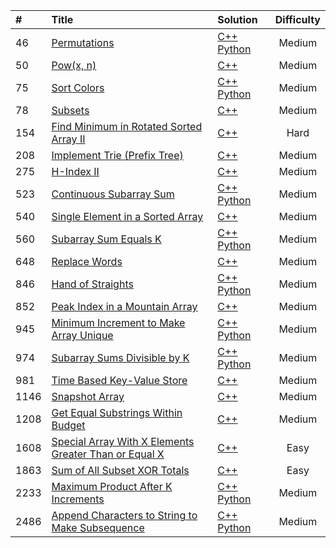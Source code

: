 | # | Title | Solution | Difficulty |
| :--- | :--- | :--- | :---: |
| 46 | <a href="https://leetcode.com/problems/permutations/">Permutations</a> | <a href="https://github.com/maximyuss/LeeCode/blob/master/code/cpp/46.cpp">C++</a> <a href="https://github.com/maximyuss/LeeCode/blob/master/code/python/46.py">Python</a> | Medium |
| 50 | <a href="https://leetcode.com/problems/powx-n/">Pow(x, n)</a> | <a href="https://github.com/maximyuss/LeeCode/blob/master/code/cpp/50.cpp">C++</a> | Medium |
| 75 | <a href="https://leetcode.com/problems/sort-colors/">Sort Colors</a> | <a href="https://github.com/maximyuss/LeeCode/blob/master/code/cpp/75.cpp">C++</a> <a href="https://github.com/maximyuss/LeeCode/blob/master/code/python/75.py">Python</a> | Medium |
| 78 | <a href="https://leetcode.com/problems/subsets/">Subsets</a> | <a href="https://github.com/maximyuss/LeeCode/blob/master/code/cpp/78.cpp">C++</a> | Medium |
| 154 | <a href="https://leetcode.com/problems/find-minimum-in-rotated-sorted-array-ii/">Find Minimum in Rotated Sorted Array II</a> | <a href="https://github.com/maximyuss/LeeCode/blob/master/code/cpp/154.cpp">C++</a> | Hard |
| 208 | <a href="https://leetcode.com/problems/implement-trie-prefix-tree/">Implement Trie (Prefix Tree)</a> | <a href="https://github.com/maximyuss/LeeCode/blob/master/code/cpp/208.cpp">C++</a> | Medium |
| 275 | <a href="https://leetcode.com/problems/h-index-ii/">H-Index II</a> | <a href="https://github.com/maximyuss/LeeCode/blob/master/code/cpp/275.cpp">C++</a> | Medium |
| 523 | <a href="https://leetcode.com/problems/continuous-subarray-sum/">Continuous Subarray Sum</a> | <a href="https://github.com/maximyuss/LeeCode/blob/master/code/cpp/523.cpp">C++</a> <a href="https://github.com/maximyuss/LeeCode/blob/master/code/python/523.py">Python</a> | Medium |
| 540 | <a href="https://leetcode.com/problems/single-element-in-a-sorted-array/">Single Element in a Sorted Array</a> | <a href="https://github.com/maximyuss/LeeCode/blob/master/code/cpp/540.cpp">C++</a> | Medium |
| 560 | <a href="https://leetcode.com/problems/subarray-sum-equals-k/">Subarray Sum Equals K</a> | <a href="https://github.com/maximyuss/LeeCode/blob/master/code/cpp/560.cpp">C++</a> <a href="https://github.com/maximyuss/LeeCode/blob/master/code/python/560.py">Python</a> | Medium |
| 648 | <a href="https://leetcode.com/problems/replace-words/">Replace Words</a> | <a href="https://github.com/maximyuss/LeeCode/blob/master/code/cpp/648.cpp">C++</a> | Medium |
| 846 | <a href="https://leetcode.com/problems/hand-of-straights/">Hand of Straights</a> | <a href="https://github.com/maximyuss/LeeCode/blob/master/code/cpp/846.cpp">C++</a> <a href="https://github.com/maximyuss/LeeCode/blob/master/code/python/846.py">Python</a> | Medium |
| 852 | <a href="https://leetcode.com/problems/peak-index-in-a-mountain-array/">Peak Index in a Mountain Array</a> | <a href="https://github.com/maximyuss/LeeCode/blob/master/code/cpp/852.cpp">C++</a> | Medium |
| 945 | <a href="https://leetcode.com/problems/minimum-increment-to-make-array-unique/">Minimum Increment to Make Array Unique</a> | <a href="https://github.com/maximyuss/LeeCode/blob/master/code/cpp/945.cpp">C++</a> <a href="https://github.com/maximyuss/LeeCode/blob/master/code/python/945.py">Python</a> | Medium |
| 974 | <a href="https://leetcode.com/problems/subarray-sums-divisible-by-k/">Subarray Sums Divisible by K</a> | <a href="https://github.com/maximyuss/LeeCode/blob/master/code/cpp/974.cpp">C++</a> <a href="https://github.com/maximyuss/LeeCode/blob/master/code/python/974.py">Python</a> | Medium |
| 981 | <a href="https://leetcode.com/problems/time-based-key-value-store/">Time Based Key-Value Store</a> | <a href="https://github.com/maximyuss/LeeCode/blob/master/code/cpp/981.cpp">C++</a> | Medium |
| 1146 | <a href="https://leetcode.com/problems/snapshot-array/">Snapshot Array</a> | <a href="https://github.com/maximyuss/LeeCode/blob/master/code/cpp/1146.cpp">C++</a> | Medium |
| 1208 | <a href="https://leetcode.com/problems/get-equal-substrings-within-budget/">Get Equal Substrings Within Budget</a> | <a href="https://github.com/maximyuss/LeeCode/blob/master/code/cpp/1208.cpp">C++</a> | Medium |
| 1608 | <a href="https://leetcode.com/problems/special-array-with-x-elements-greater-than-or-equal-x/description/">Special Array With X Elements Greater Than or Equal X</a> | <a href="https://github.com/maximyuss/LeeCode/blob/master/code/cpp/1608.cpp">C++</a> | Easy |
| 1863 | <a href="https://leetcode.com/problems/sum-of-all-subset-xor-totals/">Sum of All Subset XOR Totals</a> | <a href="https://github.com/maximyuss/LeeCode/blob/master/code/cpp/1863.cpp">C++</a> | Easy |
| 2233 | <a href="https://leetcode.com/problems/maximum-product-after-k-increments/">Maximum Product After K Increments</a> | <a href="https://github.com/maximyuss/LeeCode/blob/master/code/cpp/2233.cpp">C++</a> <a href="https://github.com/maximyuss/LeeCode/blob/master/code/python/2233.py">Python</a> | Medium |
| 2486 | <a href="https://leetcode.com/problems/append-characters-to-string-to-make-subsequence/">Append Characters to String to Make Subsequence</a> | <a href="https://github.com/maximyuss/LeeCode/blob/master/code/cpp/2486.cpp">C++</a> <a href="https://github.com/maximyuss/LeeCode/blob/master/code/python/2486.py">Python</a> | Medium |

